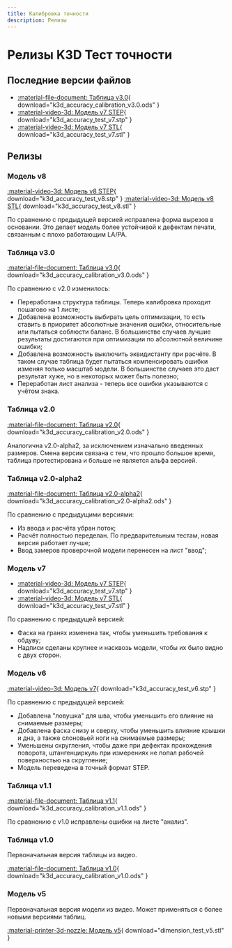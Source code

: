 ```yaml
---
title: Калибровка точности
description: Релизы
---
```


# Релизы K3D Тест точности

## Последние версии файлов

- [:material-file-document: Таблица v3.0](./releases/calcs/k3d_accuracy_calibration_v3.0.ods){ download="k3d_accuracy_calibration_v3.0.ods" }
- [:material-video-3d: Модель v7 STEP](./releases/models/k3d_accuracy_test_v7.stp){ download="k3d_accuracy_test_v7.stp" }
- [:material-video-3d: Модель v7 STL](./releases/models/k3d_accuracy_test_v7.stl){ download="k3d_accuracy_test_v7.stl" }

## Релизы

### Модель v8

[:material-video-3d: Модель v8 STEP](./releases/models/k3d_accuracy_test_v8.stp){ download="k3d_accuracy_test_v8.stp" }
[:material-video-3d: Модель v8 STL](./releases/models/k3d_accuracy_test_v8.stl){ download="k3d_accuracy_test_v8.stl" }

По сравнению с предыдущей версией исправлена форма вырезов в основании. Это делает модель более устойчивой к дефектам печати, связанным с плохо работающим LA/PA.

### Таблица v3.0

[:material-file-document: Таблица v3.0](./releases/calcs/k3d_accuracy_calibration_v3.0.ods){ download="k3d_accuracy_calibration_v3.0.ods" }

По сравнению с v2.0 изменилось:

- Переработана структура таблицы. Теперь калибровка проходит пошагово на 1 листе;
- Добавлена возможность выбирать цель оптимизации, то есть ставить в приоритет абсолютные значения ошибки, относительные или пытаться соблюсти баланс. В большинстве случаев лучшие результаты достигаются при оптимизации по абсолютной величине ошибки;
- Добавлена возможность выключить эквидистанту при расчёте. В таком случае таблица будет пытаться компенсировать ошибки изменяя только масштаб модели. В большинстве случаев это даст результат хуже, но в некоторых может быть полезно;
- Переработан лист анализа - теперь все ошибки указываются с учётом знака.

### Таблица v2.0

[:material-file-document: Таблица v2.0](./releases/calcs/k3d_accuracy_calibration_v2.0.ods){ download="k3d_accuracy_calibration_v2.0.ods" }

Аналогична v2.0-alpha2, за исключением изначально введенных размеров. Смена версии связана с тем, что прошло большое время, таблица протестирована и больше не является альфа версией.

### Таблица v2.0-alpha2

[:material-file-document: Таблица v2.0-alpha2](./releases/calcs/k3d_accuracy_calibration_v2.0-alpha2.ods){ download="k3d_accuracy_calibration_v2.0-alpha2.ods" }

По сравнению с предыдущими версиями:

- Из ввода и расчёта убран поток;
- Расчёт полностью переделан. По предварительным тестам, новая версия работает лучше;
- Ввод замеров проверочной модели перенесен на лист "ввод";

### Модель v7

- [:material-video-3d: Модель v7 STEP](./releases/models/k3d_accuracy_test_v7.stp){ download="k3d_accuracy_test_v7.stp" }
- [:material-video-3d: Модель v7 STL](./releases/models/k3d_accuracy_test_v7.stl){ download="k3d_accuracy_test_v7.stl" }

По сравнению с предыдущей версией:

- Фаска на гранях изменена так, чтобы уменьшить требования к обдуву;
- Надписи сделаны крупнее и насквозь модели, чтобы их было видно с двух сторон.

### Модель v6

[:material-video-3d: Модель v7](./releases/models/k3d_accuracy_test_v6.stp){ download="k3d_accuracy_test_v6.stp" }

По сравнению с предыдущей версией:

- Добавлена "ловушка" для шва, чтобы уменьшить его влияние на снимаемые размеры;
- Добавлена фаска снизу и сверху, чтобы уменьшить влияние крышки и дна, а также слоновьей ноги на снимаемые размеры;
- Уменьшены скругления, чтобы даже при дефектах прохождения поворота, штангенциркуль при измерениях не попал рабочей поверхностью на скругление;
- Модель переведена в точный формат STEP.

### Таблица v1.1

[:material-file-document: Таблица v1.1](./releases/calcs/k3d_accuracy_calibration_v1.1.ods){ download="k3d_accuracy_calibration_v1.1.ods" }

По сравнению с v1.0 исправлены ошибки на листе "анализ".

### Таблица v1.0

Первоначальная версия таблицы из видео.

[:material-file-document: Таблица v1.0](./releases/calcs/k3d_accuracy_calibration_v1.0.ods){ download="k3d_accuracy_calibration_v1.0.ods" }

### Модель v5

Первоначальная версия модели из видео. Может применяться с более новыми версиями таблиц.

[:material-printer-3d-nozzle: Модель v5](releases/models/dimension_test_v5.stl){ download="dimension_test_v5.stl" }
